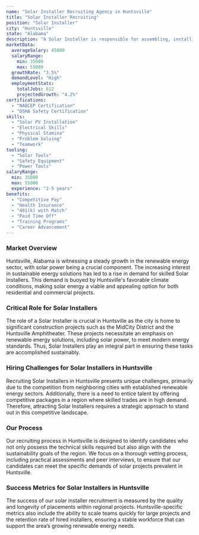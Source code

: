 ```yaml
---
name: "Solar Installer Recruiting Agency in Huntsville"
title: "Solar Installer Recruiting"
position: "Solar Installer"
city: "Huntsville"
state: "Alabama"
description: "A Solar Installer is responsible for assembling, installing, or maintaining solar photovoltaic (PV) systems on roofs or other structures in compliance with site assessment and schematics in Huntsville, Alabama."
marketData:
  averageSalary: 45000
  salaryRange:
    min: 35000
    max: 55000
  growthRate: "3.5%"
  demandLevel: "High"
  employmentStats:
    totalJobs: 612
    projectedGrowth: "4.2%"
certifications:
  - "NABCEP Certification"
  - "OSHA Safety Certification"
skills:
  - "Solar PV Installation"
  - "Electrical Skills"
  - "Physical Stamina"
  - "Problem Solving"
  - "Teamwork"
tooling:
  - "Solar Tools"
  - "Safety Equipment"
  - "Power Tools"
salaryRange:
  min: 35000
  max: 55000
  experience: "2-5 years"
benefits:
  - "Competitive Pay"
  - "Health Insurance"
  - "401(k) with Match"
  - "Paid Time Off"
  - "Training Programs"
  - "Career Advancement"
---
```


### Market Overview
Huntsville, Alabama is witnessing a steady growth in the renewable energy sector, with solar power being a crucial component. The increasing interest in sustainable energy solutions has led to a rise in demand for skilled Solar Installers. This demand is buoyed by Huntsville's favorable climate conditions, making solar energy a viable and appealing option for both residential and commercial projects.

### Critical Role for Solar Installers
The role of a Solar Installer is crucial in Huntsville as the city is home to significant construction projects such as the MidCity District and the Huntsville Amphitheater. These projects necessitate an emphasis on renewable energy solutions, including solar power, to meet modern energy standards. Thus, Solar Installers play an integral part in ensuring these tasks are accomplished sustainably.

### Hiring Challenges for Solar Installers in Huntsville
Recruiting Solar Installers in Huntsville presents unique challenges, primarily due to the competition from neighboring cities with established renewable energy sectors. Additionally, there is a need to entice talent by offering competitive packages in a region where skilled trades are in high demand. Therefore, attracting Solar Installers requires a strategic approach to stand out in this competitive landscape.

### Our Process
Our recruiting process in Huntsville is designed to identify candidates who not only possess the technical skills required but also align with the sustainability goals of the region. We focus on a thorough vetting process, including practical assessments and peer interviews, to ensure that our candidates can meet the specific demands of solar projects prevalent in Huntsville.

### Success Metrics for Solar Installers in Huntsville
The success of our solar installer recruitment is measured by the quality and longevity of placements within regional projects. Huntsville-specific metrics also include the ability to scale teams quickly for large projects and the retention rate of hired installers, ensuring a stable workforce that can support the area’s growing renewable energy needs.